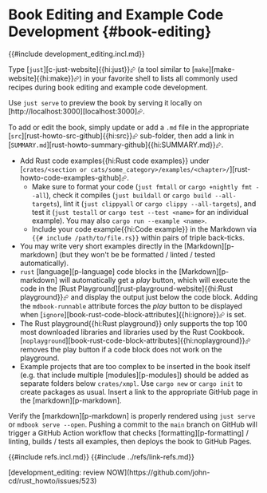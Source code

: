 # Book Editing and Example Code Development {#book-editing}

{{#include development_editing.incl.md}}

Type [`just`][c-just-website]{{hi:just}}⮳ (a tool similar to [`make`][make-website]{{hi:make}}⮳) in your favorite shell to lists all commonly used recipes during book editing and example code development.

Use `just serve` to preview the book by serving it locally on [http://localhost:3000][localhost:3000]⮳.

To add or edit the book, simply update or add a `.md` file in the appropriate [`src`][rust-howto-src-github]{{hi:src}}⮳ sub-folder, then add a link in [`SUMMARY.md`][rust-howto-summary-github]{{hi:SUMMARY.md}}⮳.

- Add Rust code examples{{hi:Rust code examples}} under [`crates/<section or cats/some_category>/examples/<chapter>/`][rust-howto-code-examples-github]⮳.
  - Make sure to format your code (`just fmtall` or `cargo +nightly fmt --all`), check it compiles (`just buildall` or `cargo build --all-targets`), lint it (`just clippyall` or `cargo clippy --all-targets`), and test it (`just testall` or `cargo test --test <name>` for an individual example). You may also `cargo run --example <name>`.
  - Include your code example{{hi:Code example}} in the Markdown via `{{# include /path/to/file.rs}}` within pairs of triple back-ticks.
- You may write very short examples directly in the [Markdown][p-markdown] (but they won't be be formatted / linted / tested automatically).
- `rust` [language][p-language] code blocks in the [Markdown][p-markdown] will automatically get a _play_ button, which will execute the code in the [Rust Playground][rust-playground-website]{{hi:Rust playground}}⮳ and display the output just below the code block. Adding the `mdbook-runnable` attribute forces the _play_ button to be displayed when [`ignore`][book-rust-code-block-attributes]{{hi:ignore}}⮳ is set.
- The Rust playground{{hi:Rust playground}} only supports the top 100 most downloaded libraries and libraries used by the Rust Cookbook. [`noplayground`][book-rust-code-block-attributes]{{hi:noplayground}}⮳ removes the play button if a code block does not work on the playground.
- Example projects that are too complex to be inserted in the book itself (e.g. that include multiple [modules][p-modules]) should be added as separate folders below `crates/xmpl`. Use `cargo new` or `cargo init` to create packages as usual. Insert a link to the appropriate GitHub page in the [markdown][p-markdown].

Verify the [markdown][p-markdown] is properly rendered using `just serve` or `mdbook serve --open`. Pushing a commit to the `main` branch on GitHub will trigger a GitHub Action workflow that checks [formatting][p-formatting] / linting, builds / tests all examples, then deploys the book to GitHub Pages.

{{#include refs.incl.md}}
{{#include ../refs/link-refs.md}}

<div class="hidden">
[development_editing: review NOW](https://github.com/john-cd/rust_howto/issues/523)
</div>
